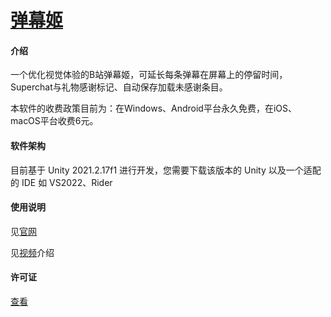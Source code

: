 # [弹幕姬](https://sch.ink)

#### 介绍
一个优化视觉体验的B站弹幕姬，可延长每条弹幕在屏幕上的停留时间，Superchat与礼物感谢标记、自动保存加载未感谢条目。

本软件的收费政策目前为：在Windows、Android平台永久免费，在iOS、macOS平台收费6元。

#### 软件架构 
目前基于 Unity 2021.2.17f1 进行开发，您需要下载该版本的 Unity 以及一个适配的 IDE 如 VS2022、Rider

#### 使用说明
见[官网](https://sch.ink)

见[视频](https://www.bilibili.com/video/BV1jF411h75w)介绍

#### 许可证

[查看](https://gitee.com/Schwarzer/blive-assist/blob/master/LICENSE)